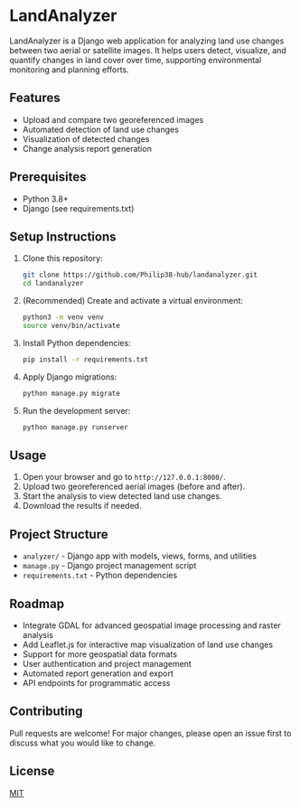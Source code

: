 # LandAnalyzer

LandAnalyzer is a Django web application for analyzing land use changes between two aerial or satellite images. It helps users detect, visualize, and quantify changes in land cover over time, supporting environmental monitoring and planning efforts.

## Features
- Upload and compare two georeferenced images
- Automated detection of land use changes
- Visualization of detected changes
- Change analysis report generation

## Prerequisites
- Python 3.8+
- Django (see requirements.txt)

## Setup Instructions
1. Clone this repository:
   ```bash
   git clone https://github.com/Philip38-hub/landanalyzer.git
   cd landanalyzer
   ```
2. (Recommended) Create and activate a virtual environment:
   ```bash
   python3 -m venv venv
   source venv/bin/activate
   ```
3. Install Python dependencies:
   ```bash
   pip install -r requirements.txt
   ```
4. Apply Django migrations:
   ```bash
   python manage.py migrate
   ```
5. Run the development server:
   ```bash
   python manage.py runserver
   ```

## Usage
1. Open your browser and go to `http://127.0.0.1:8000/`.
2. Upload two georeferenced aerial images (before and after).
3. Start the analysis to view detected land use changes.
4. Download the results if needed.

## Project Structure
- `analyzer/` - Django app with models, views, forms, and utilities
- `manage.py` - Django project management script
- `requirements.txt` - Python dependencies

## Roadmap
- Integrate GDAL for advanced geospatial image processing and raster analysis
- Add Leaflet.js for interactive map visualization of land use changes
- Support for more geospatial data formats
- User authentication and project management
- Automated report generation and export
- API endpoints for programmatic access

## Contributing
Pull requests are welcome! For major changes, please open an issue first to discuss what you would like to change.

## License
[MIT](LICENSE)